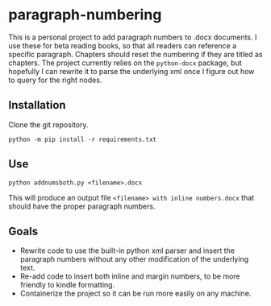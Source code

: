 # paragraph-numbering
This is a personal project to add paragraph numbers to .docx documents. I use these for beta reading books, so that all readers can reference a specific paragraph. Chapters should reset the numbering if they are titled as chapters. The project currently relies on the `python-docx` package, but hopefully I can rewrite it to parse the underlying xml once I figure out how to query for the right nodes.

## Installation
Clone the git repository.

`python -m pip install -r requirements.txt`

## Use
`python addnumsboth.py <filename>.docx`

This will produce an output file `<filename> with inline numbers.docx` that should have the proper paragraph numbers.

## Goals
- Rewrite code to use the built-in python xml parser and insert the paragraph numbers without any other modification of the underlying text.
- Re-add code to insert both inline and margin numbers, to be more friendly to kindle formatting.
- Containerize the project so it can be run more easily on any machine.
